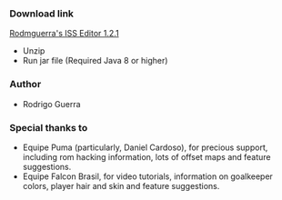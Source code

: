 ### Download link
[Rodmguerra's ISS Editor 1.2.1](https://github.com/rodmguerra/issparser/files/7627969/rodmguerra-iss-editor-1.2.1.zip)
- Unzip
- Run jar file (Required Java 8 or higher)

### Author
* Rodrigo Guerra

### Special thanks to
* Equipe Puma (particularly, Daniel Cardoso), for precious support, including rom hacking information, lots of offset maps and feature suggestions.
* Equipe Falcon Brasil, for video tutorials, information on goalkeeper colors, player hair and skin and feature suggestions.
